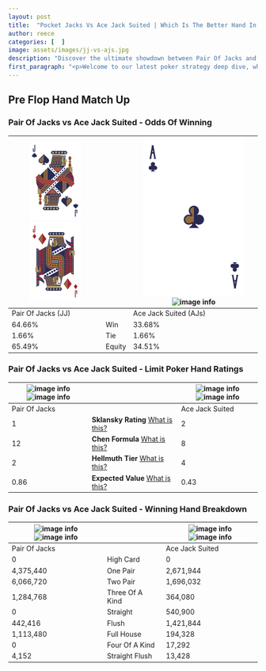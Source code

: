 ```yaml
---
layout: post
title:  "Pocket Jacks Vs Ace Jack Suited | Which Is The Better Hand In Poker? A Complete Guide"
author: reece
categories: [  ]
image: assets/images/jj-vs-ajs.jpg
description: "Discover the ultimate showdown between Pair Of Jacks and Ace Jack Suited in poker! Uncover the odds, strategies, and scenarios where one hand triumphs over the other. Get ready to up your poker game with this thrilling analysis."
first_paragraph: "<p>Welcome to our latest poker strategy deep dive, where we're pitting two distinct hands against each other in a high-stakes showdown: Pair Of Jacks vs Ace Jack Suited.</p><p>In the dynamic world of poker, every decision counts, and knowing which hand holds the upper hand is key to your success at the table.</p><p>In this article, we'll dissect these two hands, explore the scenarios where one dominates the other, and equip you with the knowledge to make strategic choices that can tip the odds in your favor.</p><p>Get ready to unravel the intriguing dynamics of these poker hands and elevate your game to new heights.</p>"
---
```




[comment]: # (sp0)

## Pre Flop Hand Match Up

<div class="table hand-ratings" markdown="1"> 



### Pair Of Jacks vs Ace Jack Suited - Odds Of Winning


    
| ![image info](assets/images/hand1/J.png) ![image info](assets/images/hand1/jo.png) |  | ![image info](assets/images/hand2/A.png) ![image info](assets/images/hand2/js.png) |
| -------- | -------- | -------- |
| Pair Of Jacks (JJ) |  | Ace Jack Suited (AJs) |
| 64.66% | Win | 33.68% |
| 1.66% | Tie | 1.66% |
| 65.49% | Equity | 34.51% |




[comment]: # (sp1)



### Pair Of Jacks vs Ace Jack Suited - Limit Poker Hand Ratings


    
| ![image info](https://www.riverpairs.com/assets/images/hand1/J.png) ![image info](https://www.riverpairs.com/assets/images/hand1/jo.png) |  | ![image info](https://www.riverpairs.com/assets/images/hand2/A.png) ![image info](https://www.riverpairs.com/assets/images/hand2/js.png) |
| -------- | -------- | -------- |
| Pair Of Jacks |  | Ace Jack Suited |
| 1 | **Sklansky Rating** [What is this?](/sklansky-rating-explained) | 2 |
| 12 | **Chen Formula** [What is this?](/chen-formula-explained) | 8 |
| 2 | **Hellmuth Tier** [What is this?](/Hellmuth-tier-explained) | 4 |
| 0.86 | **Expected Value** [What is this?](/expected-value-explained) | 0.43 |




[comment]: # (sp2)



### Pair Of Jacks vs Ace Jack Suited - Winning Hand Breakdown


    
| ![image info](https://www.riverpairs.com/assets/images/hand1/J.png) ![image info](https://www.riverpairs.com/assets/images/hand1/jo.png) |  | ![image info](https://www.riverpairs.com/assets/images/hand2/A.png) ![image info](https://www.riverpairs.com/assets/images/hand2/js.png) |
| -------- | -------- | -------- |
| Pair Of Jacks |  | Ace Jack Suited |
| 0 | High Card | 0 |
| 4,375,440 | One Pair | 2,671,944 |
| 6,066,720 | Two Pair | 1,696,032 |
| 1,284,768 | Three Of A Kind | 364,080 |
| 0 | Straight | 540,900 |
| 442,416 | Flush | 1,421,844 |
| 1,113,480 | Full House | 194,328 |
| 0 | Four Of A Kind | 17,292 |
| 4,152 | Straight Flush | 13,428 |




[comment]: # (sp3)



</div>

[comment]: # (sp4)



[comment]: # (sp5)

